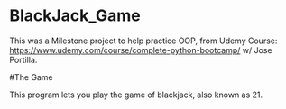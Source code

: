 # BlackJack_Game

This was a Milestone project to help practice OOP, from Udemy Course: https://www.udemy.com/course/complete-python-bootcamp/ w/ Jose Portilla.


#The Game 

This program lets you play the game of blackjack, also known as 21. 

